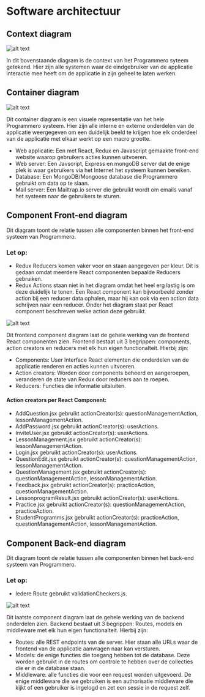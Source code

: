 # Software architectuur

## Context diagram
![alt text](../images/Context_diagram.svg "Context diagram")

In dit bovenstaande diagram is de context van het Programmero syteem getekend. Hier zijn alle systemen waar de eindgebruiker van de applicatie interactie mee heeft om de applicatie in zijn geheel te laten werken. 

## Container diagram
![alt text](../images/Container_diagram.svg "Container diagram")

Dit container diagram is een visuele representatie van het hele Programmero systeem. Hier zijn alle interne en externe onderdelen van de applicatie weergegeven om een duidelijk beeld te krijgen hoe elk onderdeel van de applicatie met elkaar werkt op een macro grootte.

* Web applicatie: Een met React, Redux en Javascript gemaakte front-end website waarop gebruikers acties kunnen uitvoeren.
* Web server: Een Javscript, Express en mongoDB server dat de enige plek is waar gebruikers via het Internet het systeem kunnen bereiken.
* Database: Een MongoDB/Mongoose database die Programmero gebruikt om data op te slaan.
* Mail server: Een Mailtrap.io server die gebruikt wordt om emails vanaf het systeem naar de gebruikers te sturen.

## Component Front-end diagram
Dit diagram toont de relatie tussen alle componenten binnen het front-end systeem van Programmero.

### __Let op:__
* Redux Reducers komen vaker voor en staan aangegeven per kleur. Dit is gedaan omdat meerdere React componenten bepaalde Reducers gebruiken.
* Redux Actions staan niet in het diagram omdat het heel erg lastig is om deze duidelijk te tonen. Een React component kan bijvoorbeeld zonder action bij een reducer data ophalen, maar hij kan ook via een action data schrijven naar een reducer. Onder het diagram staat per React component beschreven welke action deze gebruikt.

![alt text](../images/Component_diagram_front_end.svg "Component Front-end diagram")

Dit frontend component diagram laat de gehele werking van de frontend React componenten zien. Frontend bestaat uit 3 begrippen: components, action creators en reducers met elk hun eigen functionalteit. Hierbij zijn:
- Components: User Interface React elementen die onderdelen van de applicatie renderen en acties kunnen uitvoeren.
- Action creators: Worden door components beheerd en aangeroepen, veranderen de state van Redux door reducers aan te roepen.
- Reducers: Functies die informatie uitsluiten.

#### Action creators per  React Component:
* AddQuestion.jsx gebruikt actionCreator(s): questionManagementAction, lessonManagementAction.
* AddPassword.jsx gebruikt actionCreator(s): userActions.
* InviteUser.jsx gebruikt actionCreator(s): userActions.
* LessonManagement.jsx gebruikt actionCreator(s): lessonManagementAction.
* Login.jsx gebruikt actionCreator(s): userActions.
* QuestionEdit.jsx gebruikt actionCreator(s): questionManagementAction, lessonManagementAction.
* QuestionManagement.jsx gebruikt actionCreator(s): questionManagementAction, lessonManagementAction.
* Feedback.jsx gebruikt actionCreator(s): practiceAction, questionManagementAction.
* LessonprogramResult.jsx gebruikt actionCreator(s): userActions.
* Practice.jsx gebruikt actionCreator(s): questionManagementAction, practiceAction.
* StudentProgramms.jsx gebruikt actionCreator(s): practiceAction, questionManagementAction, lessonManagementAction.

## Component Back-end diagram
Dit diagram toont de relatie tussen alle componenten binnen het back-end systeem van Programmero.

### __Let op:__
* Iedere Route gebruikt validationCheckers.js.

![alt text](../images/Component_diagram_backend.svg "Component Back-end diagram")

Dit laatste component diagram laat de gehele werking van de backend onderdelen zien. Backend bestaat uit 3 begrippen: Routes, models en middleware met elk hun eigen functionalteit. Hierbij zijn:
- Routes: alle REST endpoints van de server. Hier staan alle URLs waar de frontend van de applicatie aanvragen naar kan versturen.
- Models: de enige functies die toegang hebben tot de database. Deze worden gebruikt in de routes om controle te hebben over de collecties die er in de database staan.
- Middleware: alle functies die voor een request worden uitgevoerd. De enige middleware die we gebruiken is een authorisatie middleware die kijkt of een gebruiker is ingelogd en zet een sessie in de request zelf.